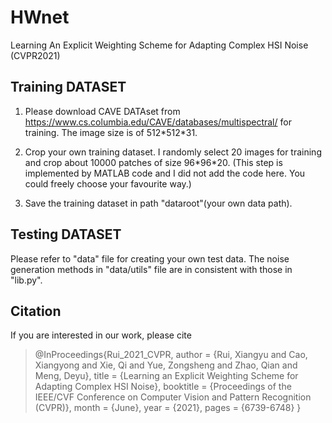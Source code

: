 # HWnet
Learning An Explicit Weighting Scheme for Adapting Complex HSI Noise (CVPR2021)

## Training DATASET
1. Please download CAVE DATAset from https://www.cs.columbia.edu/CAVE/databases/multispectral/ for training. The image size is of 512\*512\*31.

2. Crop your own training dataset. I randomly select 20 images for training and crop about 10000 patches of size 96\*96\*20. (This step is implemented by MATLAB code and I did not add the code here. You could freely choose your favourite way.) 

3. Save the training dataset in path "dataroot"(your own data path).

## Testing DATASET
Please refer to "data" file for creating your own test data. The noise generation methods in "data/utils" file are in consistent with those in "lib.py". 

## Citation
If you are interested in our work, please cite
> @InProceedings{Rui_2021_CVPR,
    author    = {Rui, Xiangyu and Cao, Xiangyong and Xie, Qi and Yue, Zongsheng and Zhao, Qian and Meng, Deyu},
    title     = {Learning an Explicit Weighting Scheme for Adapting Complex HSI Noise},
    booktitle = {Proceedings of the IEEE/CVF Conference on Computer Vision and Pattern Recognition (CVPR)},
    month     = {June},
    year      = {2021},
    pages     = {6739-6748}
}
